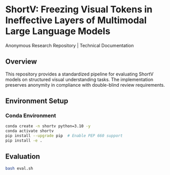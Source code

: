 # ShortV: Freezing Visual Tokens in Ineffective Layers of Multimodal Large Language Models

Anonymous Research Repository | Technical Documentation

## Overview
This repository provides a standardized pipeline for evaluating ShortV models on structured visual understanding tasks. The implementation preserves anonymity in compliance with double-blind review requirements.

## Environment Setup

### Conda Environment
```bash
conda create -n shortv python=3.10 -y
conda activate shortv
pip install --upgrade pip  # Enable PEP 660 support
pip install -e .
```

## Evaluation
```bash
bash eval.sh
```
